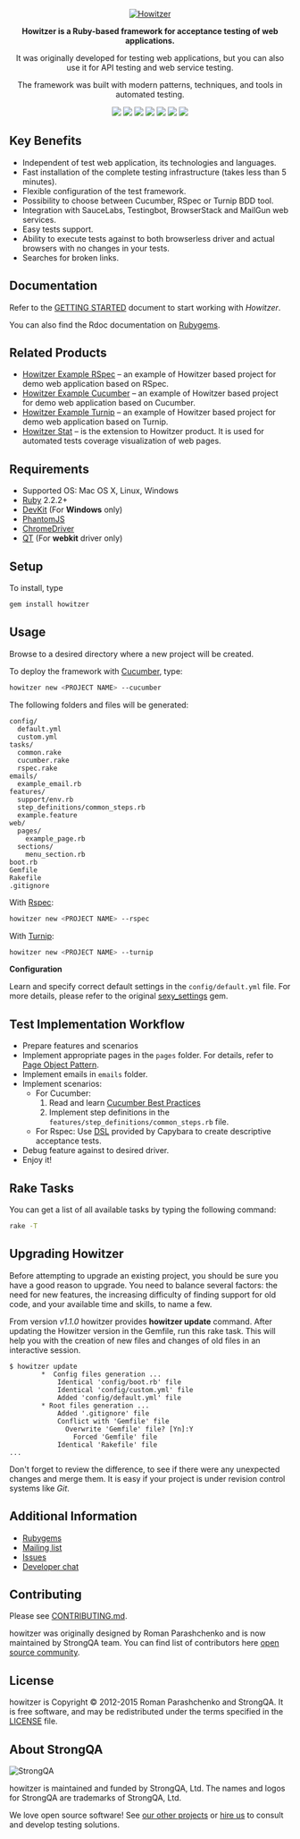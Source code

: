 <p align="center">
  <a href="https://github.com/strongqa/howitzer">
    <img src="https://github.com/strongqa/howitzer/blob/gh-pages/images/howitzer-logo.png" alt="Howitzer" />
  </a>
  <br/>
  
  <p align="center"><b>Howitzer is a Ruby-based framework for acceptance testing of web applications.</b></p>
  
  <p align="center">It was originally developed for testing web applications, but you can also use it for API testing and web service testing.</p>

  <p align="center">The framework was built with modern patterns, techniques, and tools in automated testing. </p>

  <p align="center">
  <a href="https://gitter.im/strongqa/howitzer"><img src="https://badges.gitter.im/Join%20Chat.svg" /></a>
  <a href="https://rubygems.org/gems/howitzer"><img src="http://img.shields.io/gem/v/her.svg" /></a>
  <a href="https://travis-ci.org/strongqa/howitzer"><img src="https://travis-ci.org/strongqa/howitzer.svg?branch=master" /></a>
  <a href='https://gemnasium.com/strongqa/howitzer'><img src="https://gemnasium.com/strongqa/howitzer.svg" /></a>
  <a href="https://codeclimate.com/github/strongqa/howitzer"><img src="https://codeclimate.com/github/strongqa/howitzer.png" /></a>
  <a href="https://coveralls.io/r/strongqa/howitzer?branch=master"><img src="https://coveralls.io/repos/strongqa/howitzer/badge.png?branch=master" /></a>
  <a href="https://github.com/strongqa/howitzer/blob/master/LICENSE"><img src="http://img.shields.io/badge/license-MIT-blue.svg" /></a>
  </p>
  
</p>

## Key Benefits
- Independent of test web application, its technologies and languages.
- Fast installation of the complete testing infrastructure (takes less than 5 minutes).
- Flexible configuration of the test framework.
- Possibility to choose between Cucumber, RSpec or Turnip BDD tool.
- Integration with SauceLabs, Testingbot, BrowserStack and MailGun web services.
- Easy tests support.
- Ability to execute tests against to both browserless driver and actual browsers with no changes in your tests.
- Searches for broken links.


## Documentation
Refer to the [GETTING STARTED](http://rubydoc.info/gems/howitzer/file/GETTING_STARTED.md) document to start working with *Howitzer*.

You can also find the Rdoc documentation on [Rubygems](https://rubygems.org/gems/howitzer).

## Related Products
* [Howitzer Example RSpec](https://github.com/strongqa/howitzer_example_rspec) – an example of Howitzer based project for demo web application based on RSpec.
* [Howitzer Example Cucumber](https://github.com/strongqa/howitzer_example_cucumber) – an example of Howitzer based project for demo web application based on Cucumber.
* [Howitzer Example Turnip](https://github.com/strongqa/howitzer_example_turnip) – an example of Howitzer based project for demo web application based on Turnip.
* [Howitzer Stat](https://github.com/strongqa/howitzer_stat) – is the extension to Howitzer product. It is used for automated tests coverage visualization of web pages.

## Requirements
* Supported OS: Mac OS X, Linux, Windows
* [Ruby](https://www.ruby-lang.org/en/downloads/) 2.2.2+
* [DevKit](https://github.com/oneclick/rubyinstaller/wiki/Development-Kit#installation-instructions) (For **Windows** only)
* [PhantomJS](http://phantomjs.org/download.html)
* [ChromeDriver](https://code.google.com/p/selenium/wiki/ChromeDriver)
* [QT](https://github.com/thoughtbot/capybara-webkit/wiki/Installing-Qt-and-compiling-capybara-webkit) (For **webkit** driver only)

## Setup
To install, type

```bash
gem install howitzer
```

## Usage
Browse to a desired directory where a new project will be created.

To deploy the framework with [Cucumber](https://cucumber.io/), type:

```bash
howitzer new <PROJECT NAME> --cucumber
```

The following folders and files will be generated:
```
config/
  default.yml
  custom.yml
tasks/
  common.rake
  cucumber.rake
  rspec.rake
emails/
  example_email.rb
features/
  support/env.rb
  step_definitions/common_steps.rb
  example.feature
web/
  pages/
    example_page.rb
  sections/  
    menu_section.rb
boot.rb
Gemfile
Rakefile
.gitignore
```

With [Rspec](http://rspec.info/):

```bash
howitzer new <PROJECT NAME> --rspec
```

With [Turnip](https://github.com/jnicklas/turnip):

```bash
howitzer new <PROJECT NAME> --turnip
```

**Configuration**

Learn and specify correct default settings in the `config/default.yml` file. For more details, please refer to the original [sexy_settings](https://github.com/romikoops/sexy_settings) gem.

## Test Implementation Workflow

- Prepare features and scenarios
- Implement appropriate pages in the `pages` folder. For details, refer to  [Page Object Pattern](https://github.com/strongqa/howitzer/wiki/PageObject-pattern).
- Implement emails in `emails` folder.
- Implement scenarios:
  * For Cucumber:
    1. Read and learn [Cucumber Best Practices](https://github.com/strongqa/howitzer/wiki/Cucumber-Best-Practices)
    2. Implement step definitions in the `features/step_definitions/common_steps.rb` file.
  * For Rspec: Use [DSL](https://github.com/jnicklas/capybara/blob/master/lib/capybara/rspec/features.rb) provided by Capybara to create descriptive acceptance tests.
- Debug feature against to desired driver.
- Enjoy it!

## Rake Tasks

You can get a list of all available tasks by typing the following command:

```bash
rake -T

```

## Upgrading Howitzer
Before attempting to upgrade an existing project, you should be sure you have a good reason to upgrade. You need to balance several factors: the need for new features, the increasing difficulty of finding support for old code, and your available time and skills, to name a few.

From version _v1.1.0_ howitzer provides **howitzer update** command. After updating the Howitzer version in the Gemfile, run this rake task. This will help you with the creation of new files and changes of old files in an interactive session.

```
$ howitzer update
        *  Config files generation ...
            Identical 'config/boot.rb' file
            Identical 'config/custom.yml' file
            Added 'config/default.yml' file
        * Root files generation ...
            Added '.gitignore' file
            Conflict with 'Gemfile' file
              Overwrite 'Gemfile' file? [Yn]:Y
                Forced 'Gemfile' file
            Identical 'Rakefile' file
...
```
Don't forget to review the difference, to see if there were any unexpected changes and merge them. It is easy if your project is under revision control systems like _Git_.

## Additional Information
* [Rubygems](https://rubygems.org/gems/howitzer)
* [Mailing list](https://groups.google.com/forum/#!forum/howitzer_ruby)
* [Issues](https://github.com/strongqa/howitzer/issues)
* [Developer chat](https://gitter.im/strongqa/howitzer)

Contributing
------------

Please see [CONTRIBUTING.md](https://github.com/strongqa/howitzer/blob/master/CONTRIBUTING.md).

howitzer was originally designed by Roman Parashchenko and is now maintained by StrongQA team. You can find list of contributors here [open source
community](https://github.com/strongqa/howitzer/graphs/contributors).

License
-------

howitzer is Copyright © 2012-2015 Roman Parashchenko and StrongQA. It is free
software, and may be redistributed under the terms specified in the
[LICENSE](/LICENSE) file.

About StrongQA
----------------

![StrongQA](http://strongqa.com/head_logo_big.png)

howitzer is maintained and funded by StrongQA, Ltd.
The names and logos for StrongQA are trademarks of StrongQA, Ltd.

We love open source software!
See [our other projects][testing_solutions] or [hire us][hire] to consult and develop testing solutions.

[testing_solutions]: http://strongqa.com/testing_solutions/?utm_source=github
[hire]: https://strongqa.com?utm_source=github
